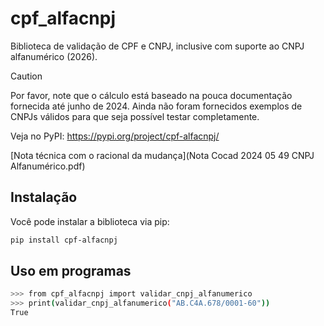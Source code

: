 # cpf_alfacnpj

Biblioteca de validação de CPF e CNPJ, inclusive com suporte ao CNPJ alfanumérico (2026).

> [!CAUTION]
> Por favor, note que o cálculo está baseado na pouca documentação fornecida até junho de 2024.
> Ainda não foram fornecidos exemplos de CNPJs válidos para que seja possível testar completamente.

Veja no PyPI: https://pypi.org/project/cpf-alfacnpj/

[Nota técnica com o racional da mudança](Nota Cocad 2024 05 49 CNPJ Alfanumérico.pdf)

## Instalação

Você pode instalar a biblioteca via pip:

```bash
pip install cpf-alfacnpj
```

## Uso em programas

```bash
>>> from cpf_alfacnpj import validar_cnpj_alfanumerico
>>> print(validar_cnpj_alfanumerico("AB.C4A.678/0001-60"))
True
```
